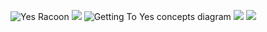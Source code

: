 ![Yes Racoon](http://aristotle.com/files/2013/07/Yes_Cheezburger_Racoon-300x191.png "A racoon exclaiming YES!")
![](http://vinh.co/wp-content/uploads/2014/01/yes-ladder-e1388790177240.png)
![Getting To Yes concepts diagram](http://sachachua.com/blog/wp-content/uploads/2012/03/book-getting-to-yes.png "A diagram of Getting To Yes concepts")
![](http://bryantanner.files.wordpress.com/2012/05/getting-past-yes.png)
![](http://www.biggerplate.com/mapImages/xl/62b09b42-0b05-4293-890a-412ebc855179.png)
